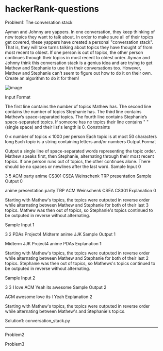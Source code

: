 # hackerRank-questions

Problem1: The conversation stack


Ayman and Johnny are yappers. In one conversation, they keep thinking of new topics they want to talk about. In order to make sure all of their topics get covered, these yappers have created a personal "conversation stack". That is, they will take turns talking about topics they have thought of from most recent to oldest. If one person is out of topics, the other person continues through their topics in most recent to oldest order. Ayman and Johnny think this conversation stack is a genius idea and are trying to get Mathew and Stephanie to use it in their conversations too. However, Mathew and Stephanie can't seem to figure out how to do it on their own. Create an algorithm to do it for them!

![image](https://github.com/user-attachments/assets/33f5c75d-f08e-4199-8fcc-5e24a88fb443)

Input Format

The first line contains the number of topics Mathew has.
The second line contains the number of topics Stephanie has.
The third line contains Mathew’s space-separated topics.
The fourth line contains Stephanie’s space-separated topics.
If someone has no topics their line contains " " (single space) and their list's length is 0.
Constraints

0 ≤ number of topics ≤ 1000 per person
Each topic is at most 50 characters long
Each topic is a string containing letters and/or numbers
Output Format

Output a single line of space-separated words representing the topic order.
Mathew speaks first, then Stephanie, alternating through their most recent topics.
If one person runs out of topics, the other continues alone.
There should be no spaces or newlines after the last word.
Sample Input 0

3
5
ACM party anime
CS301 CSEA Weinschenk TRP presentation
Sample Output 0

anime presentation party TRP ACM Weinschenk CSEA CS301
Explanation 0

Starting with Mathew's topics, the topics were outputed in reverse order while alternating between Mathew and Stephanie for both of their last 3 topics. Mathew was then out of topics, so Stephanie's topics continued to be outputed in reverse without alternating.

Sample Input 1

3
2
PDAs Project4 Midterm
anime JJK
Sample Output 1

Midterm JJK Project4 anime PDAs
Explanation 1

Starting with Mathew's topics, the topics were outputed in reverse order while alternating between Mathew and Stephanie for both of their last 2 topics. Stephanie was then out of topics, so Mathews's topics continued to be outputed in reverse without alternating.

Sample Input 2

3
3
I love ACM
Yeah its awesome
Sample Output 2

ACM awesome love its I Yeah
Explanation 2

Starting with Mathew's topics, the topics were outputed in reverse order while alternating between Mathew's and Stephanie's topics.

Solution1: conversation_stack.py


<hr>

Problem2



Problem3
